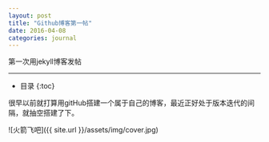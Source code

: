 ```yaml
---
layout: post
title: "Github博客第一帖"
date: 2016-04-08
categories: journal
---
```


第一次用jekyll博客发帖

---

- 目录
{:toc}

很早以前就打算用gitHub搭建一个属于自己的博客，最近正好处于版本迭代的间隔，就抽空搭建了下。

![火箭飞吧]({{ site.url }}/assets/img/cover.jpg)